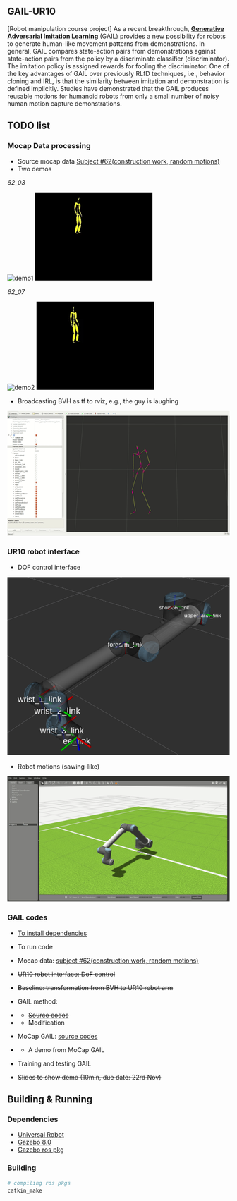 ## GAIL-UR10
[Robot manipulation course project]
As a recent breakthrough, [**Generative Adversarial Imitation Learning**](https://arxiv.org/pdf/1606.03476.pdf) (GAIL) provides a new possibility for robots to generate human-like movement patterns from demonstrations. In general, GAIL compares state-action pairs from demonstrations against state-action pairs from the policy by a discriminate classifier (discriminator). The imitation policy is assigned rewards for fooling the discriminator. One of the key advantages of GAIL over previously RLfD techniques, i.e., behavior cloning and IRL, is that the similarity between imitation and demonstration is defined implicitly. Studies have demonstrated that the GAIL produces reusable motions for humanoid robots from only a small number of noisy human motion capture demonstrations. 

## TODO list
### Mocap Data processing
* Source mocap data [Subject #62(construction work, random motions)](http://mocap.cs.cmu.edu/search.php?subjectnumber=62)
* Two demos

*62_03*

<img src="mocap/62_03_video.gif" alt="demo1" height="200px"/> <img src="mocap/62_03_ani.gif" alt="demo1" height="200px"/>

*62_07*

<img src="mocap/62_07_video.gif" alt="demo2" height="200px"/> <img src="mocap/62_07_ani.gif" alt="demo2" height="200px"/>

* Broadcasting BVH as tf to rviz, e.g., the guy is laughing

<img src="docs/tf_broadcaster.gif" alt="tf_broadcasting" width="550px"/>

### UR10 robot interface
* DOF control interface

<img src="docs/ur10_frames.png" alt="ur10" width="550px"/>

* Robot motions (sawing-like)

<img src="docs/sawing_robot.gif" alt="sawing_robot" width="550px"/>

### GAIL codes
* [To install dependencies](https://github.com/mingfeisun/GAIL-janathan)
* To run code

* ~~Mocap data: [subject #62(construction work, random motions)](http://mocap.cs.cmu.edu/search.php?subjectnumber=62)~~
* ~~UR10 robot interface: DoF control~~
* ~~Baseline: transformation from BVH to UR10 robot arm~~
* GAIL method:
* * ~~[Source codes](https://github.com/mingfeisun/RL_baselines/tree/master/baselines/gail)~~
* * Modification
* MoCap GAIL: [source codes](https://github.com/ywchao/merel-mocap-gail)
* * A demo from MoCap GAIL
* Training and testing GAIL
* ~~Slides to show demo (10min, due date: 22rd Nov)~~

## Building & Running
### Dependencies
* [Universal Robot](https://github.com/mingfeisun/universal_robot)
* [Gazebo 8.0](https://github.com/mingfeisun/gazebo)
* [Gazebo ros pkg](https://github.com/mingfeisun/gazebo_ros_pkgs)

### Building
``` bash
# compiling ros pkgs
catkin_make
```
